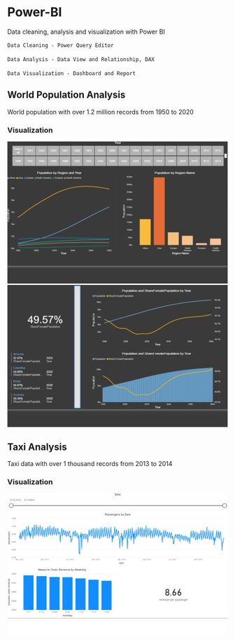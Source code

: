 # Power-BI
Data cleaning, analysis and visualization with Power BI

```
Data Cleaning - Power Query Editor

Data Analysis - Data View and Relationship, DAX

Data Visualization - Dashboard and Report 
```


## World Population Analysis
World population with over 1.2 million records from 1950 to 2020

### Visualization
![Population Overview 1](https://github.com/Yrh7383111/Power-BI/blob/master/Visualizations/Population%20-%20Overview%20%231.png)
![Population Overview 2](https://github.com/Yrh7383111/Power-BI/blob/master/Visualizations/Population%20-%20Overview%20%232.png)


## Taxi Analysis
Taxi data with over 1 thousand records from 2013 to 2014

### Visualization
![Taxi Overview](https://github.com/Yrh7383111/Power-BI/blob/master/Visualizations/Taxi%20-%20Overview.png)
